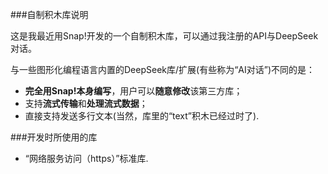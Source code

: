 ###自制积木库说明

这是我最近用Snap!开发的一个自制积木库，可以通过我注册的API与DeepSeek对话。

与一些图形化编程语言内置的DeepSeek库/扩展(有些称为“AI对话”)不同的是：
- **完全用Snap!本身编写**，用户可以**随意修改**该第三方库；
- 支持**流式传输**和**处理流式数据**；
- 直接支持发送多行文本(当然，库里的“text”积木已经过时了).

###开发时所使用的库
- “网络服务访问（https）”标准库.

